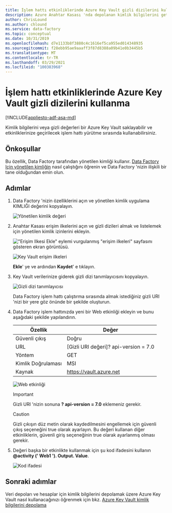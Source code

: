 ```yaml
---
title: İşlem hattı etkinliklerinde Azure Key Vault gizli dizilerini kullanma
description: Azure Anahtar Kasası 'nda depolanan kimlik bilgilerini getirme ve bunları Data Factory işlem hattı çalıştırmaları sırasında kullanma hakkında bilgi edinin.
author: ChrisLound
ms.author: chlound
ms.service: data-factory
ms.topic: conceptual
ms.date: 10/31/2019
ms.openlocfilehash: d7e1133b8f3880c4c1616ef5ca955ed014348935
ms.sourcegitcommit: f28ebb95ae9aaaff3f87d8388a09b41e0b3445b5
ms.translationtype: MT
ms.contentlocale: tr-TR
ms.lasthandoff: 03/29/2021
ms.locfileid: "100383968"
---
```

# <a name="use-azure-key-vault-secrets-in-pipeline-activities"></a>İşlem hattı etkinliklerinde Azure Key Vault gizli dizilerini kullanma

[!INCLUDE[appliesto-adf-asa-md](includes/appliesto-adf-asa-md.md)]

Kimlik bilgilerini veya gizli değerleri bir Azure Key Vault saklayabilir ve etkinliklerinize geçirilecek işlem hattı yürütme sırasında kullanabilirsiniz.

## <a name="prerequisites"></a>Önkoşullar

Bu özellik, Data Factory tarafından yönetilen kimliği kullanır.  [Data Factory Için yönetilen kimliğin](./data-factory-service-identity.md) nasıl çalıştığını öğrenin ve Data Factory 'nizin ilişkili bir tane olduğundan emin olun.

## <a name="steps"></a>Adımlar

1. Data Factory 'nizin özelliklerini açın ve yönetilen kimlik uygulama KIMLIĞI değerini kopyalayın.

    ![Yönetilen kimlik değeri](media/how-to-use-azure-key-vault-secrets-pipeline-activities/managedidentity.png)

2. Anahtar Kasası erişim ilkelerini açın ve gizli dizileri almak ve listelemek için yönetilen kimlik izinlerini ekleyin.

    !["Erişim Ilkesi Ekle" eylemi vurgulanmış "erişim ilkeleri" sayfasını gösteren ekran görüntüsü.](media/how-to-use-azure-key-vault-secrets-pipeline-activities/akvaccesspolicies.png)

    ![Key Vault erişim ilkeleri](media/how-to-use-azure-key-vault-secrets-pipeline-activities/akvaccesspolicies-2.png)

    **Ekle**' ye ve ardından **Kaydet**' e tıklayın.

3. Key Vault verilerinize giderek gizli dizi tanımlayıcısını kopyalayın.

    ![Gizli dizi tanımlayıcısı](media/how-to-use-azure-key-vault-secrets-pipeline-activities/secretidentifier.png)

    Data Factory işlem hattı çalıştırma sırasında almak istediğiniz gizli URI 'nizi bir yere göz önünde bir şekilde oluşturun.

4. Data Factory işlem hattınızda yeni bir Web etkinliği ekleyin ve bunu aşağıdaki şekilde yapılandırın.  

    |Özellik  |Değer  |
    |---------|---------|
    |Güvenli çıkış     |Doğru         |
    |URL     |[Gizli URI değeri]? api-version = 7.0         |
    |Yöntem     |GET         |
    |Kimlik Doğrulaması     |MSI         |
    |Kaynak        |https://vault.azure.net       |

    ![Web etkinliği](media/how-to-use-azure-key-vault-secrets-pipeline-activities/webactivity.png)

    > [!IMPORTANT]
    > Gizli URI 'nizin sonuna **? api-version = 7.0** eklemeniz gerekir.  

    > [!CAUTION]
    > Gizli çıkışın düz metin olarak kaydedilmesini engellemek için güvenli çıkış seçeneğini true olarak ayarlayın.  Bu değeri kullanan diğer etkinliklerin, güvenli giriş seçeneğinin true olarak ayarlanmış olması gerekir.

5. Değeri başka bir etkinlikte kullanmak için şu kod ifadesini kullanın **@activity (' Web1 '). Output. Value**.

    ![Kod ifadesi](media/how-to-use-azure-key-vault-secrets-pipeline-activities/usewebactivity.png)

## <a name="next-steps"></a>Sonraki adımlar

Veri depoları ve hesaplar için kimlik bilgilerini depolamak üzere Azure Key Vault nasıl kullanacağınızı öğrenmek için bkz. [Azure Key Vault kimlik bilgilerini depolama](./store-credentials-in-key-vault.md)